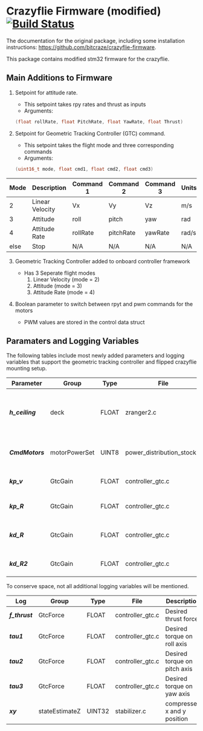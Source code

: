 # Crazyflie Firmware (modified)  [![Build Status](https://api.travis-ci.org/bitcraze/crazyflie-firmware.svg)](https://travis-ci.org/bitcraze/crazyflie-firmware)

The documentation for the original package, including some installation instructions: https://github.com/bitcraze/crazyflie-firmware.

This package contains modified stm32 firmware for the crazyflie. 

## Main Additions to Firmware

1. Setpoint for attitude rate.
   * This setpoint takes rpy rates and thrust as inputs
   * Arguments: 
   ```c++
   (float rollRate, float PitchRate, float YawRate, float Thrust)
   ```

2. Setpoint for Geometric Tracking Controller (GTC) command.
   * This setpoint takes the flight mode and three corresponding commands
   * Arguments: 
   ```c++
   (uint16_t mode, float cmd1, float cmd2, float cmd3)
   ```

   
Mode | Description | Command 1 | Command 2 | Command 3 | Units |
------------ | ------------ | ------------ | ------------ | ------------ | ------------ |
2 | Linear Velocity | Vx | Vy | Vz | m/s
3 | Attitude | roll | pitch | yaw | rad
4 | Attitude Rate | rollRate | pitchRate | yawRate | rad/s
else | Stop | N/A | N/A | N/A | N/A

3. Geometric Tracking Controller added to onboard controller framework
   * Has 3 Seperate flight modes
      1. Linear Velocity (mode = 2) 
      2. Attitude (mode = 3) 
      3. Attitude Rate (mode = 4) 

4. Boolean parameter to switch between rpyt and pwm commands for the motors
   * PWM values are stored in the control data struct 


## Paramaters and Logging Variables

The following tables include most newly added parameters and logging variables that support the geometric tracking controller and flipped crazyflie mounting setup.

Parameter | Group | Type | File | Description
------------ | ------------- | ------------- | ------------- | ------------- |
 __*h_ceiling*__ | deck | FLOAT | zranger2.c | Defines height of ceiling for relative z position measurement
 __*CmdMotors*__ | motorPowerSet | UINT8 | power_distribution_stock.c | true to send direct PWM commands (for GTC)
 __*kp_v*__ | GtcGain | FLOAT | controller_gtc.c | Proportional velocity error gain 
 __*kp_R*__ | GtcGain | FLOAT | controller_gtc.c | Proportional orientation gain 
 __*kd_R*__ | GtcGain | FLOAT | controller_gtc.c | Derivative orientation gain (attitude rate control)
 __*kd_R2*__ | GtcGain | FLOAT | controller_gtc.c | Derivative orientation gain (else)

To conserve space, not all additional logging variables will be mentioned.

 Log | Group | Type | File | Description
------------ | ------------- | ------------- | ------------- | ------------- | 
__*f_thrust*__ | GtcForce | FLOAT | controller_gtc.c | Desired thrust force 
__*tau1*__ | GtcForce | FLOAT | controller_gtc.c | Desired torque on roll axis
__*tau2*__ | GtcForce | FLOAT | controller_gtc.c | Desired torque on pitch axis
__*tau3*__ | GtcForce | FLOAT | controller_gtc.c | Desired torque on yaw axis
__*xy*__ | stateEstimateZ | UINT32 | stabilizer.c | compressed x and y position



